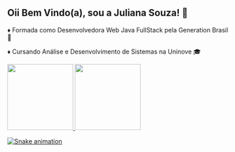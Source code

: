 ## Oii Bem Vindo(a), sou a Juliana Souza! 👋

♦ Formada como Desenvolvedora Web Java FullStack pela Generation Brasil 🚀

♦ Cursando Análise e Desenvolvimento de Sistemas na Uninove 🎓

</div>
 <a href="https://github.com/julianar23">
  <img height="150em" src="https://github-readme-stats.vercel.app/api?username=julianar23&show_icons=true&theme=dracula&include_all_commits=true&count_private=true"/>
  <img height="150em" src="https://github-readme-stats.vercel.app/api/top-langs/?username=julianar23&layout=compact&langs_count=7&theme=dracula"/>
</div>

![Snake animation](https://github.com/julianar23/julianar23/blob/output/github-contribution-grid-snake.svg)
